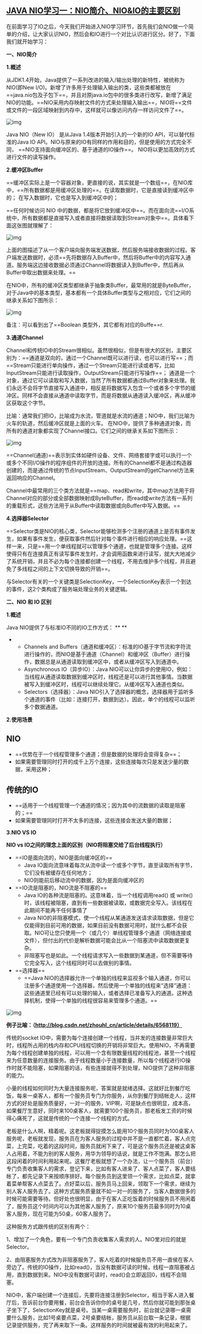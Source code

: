 ## [JAVA NIO学习一：NIO简介、NIO&IO的主要区别](https://www.cnblogs.com/pony1223/p/8138233.html)

在前面学习了IO之后，今天我们开始进入NIO学习环节，首先我们会NIO做一个简单的介绍，让大家认识NIO，然后会和IO进行一个对比认识进行区分。好了，下面我们就开始学习：

**一、NIO简介**

**1.概述**

从JDK1.4开始，Java提供了一系列改进的输入/输出处理的新特性，被统称为NIO(即New I/O)。新增了许多用于处理输入输出的类，这些类都被放在==java.nio包及子包下==，并且对原java.io包中的很多类进行改写，新增了满足NIO的功能。==NIO采用内存映射文件的方式来处理输入输出==，NIO将==文件或文件的一段区域映射到内存中，这样就可以像访问内存一样访问文件了==。

![img](https://images2017.cnblogs.com/blog/401339/201712/401339-20171228225409116-1133273832.png)

Java NIO（New IO） 是从Java 1.4版本开始引入的一个新的IO API，可以替代标准的Java IO API。NIO与原来的IO有同样的作用和目的，但是使用的方式完全不同， ==NIO支持面向缓冲区的、基于通道的IO操作==。 NIO将以更加高效的方式进行文件的读写操作。

**2.缓冲区Buffer**

==缓冲区实际上是一个容器对象，更直接的说，其实就是一个数组==，在NIO库中，==所有数据都是用缓冲区处理的==。在读取数据时，它是直接读到缓冲区中的； 在写入数据时，它也是写入到缓冲区中的；



==任何时候访问 NIO 中的数据，都是将它放到缓冲区中==。而在面向流==I/O系统中，所有数据都是直接写入或者直接将数据读取到Stream对象中==。具体看下面这张图就理解了：

![img](https://images2017.cnblogs.com/blog/401339/201712/401339-20171228225947225-1081873422.png)

上面的图描述了从一个客户端向服务端发送数据，然后服务端接收数据的过程。客户端发送数据时，必须==先将数据存入Buffer中，然后将Buffer中的内容写入通道。服务端这边接收数据必须通过Channel将数据读入到Buffer中，然后再从Buffer中取出数据来处理。==

  在NIO中，所有的缓冲区类型都继承于抽象类Buffer，最常用的就是ByteBuffer，对于Java中的基本类型，基本都有一个具体Buffer类型与之相对应，它们之间的继承关系如下图所示：

![img](https://images2017.cnblogs.com/blog/401339/201712/401339-20171228230026116-2026719757.png)

备注：可以看到出了==Boolean 类型外，其它都有对应的Buffe==r.

**3.通道Channel**

Channel和传统IO中的Stream很相似。虽然很相似，但是有很大的区别，主要区别为：==通道是双向的，通过一个Channel既可以进行读，也可以进行写==；而==Stream只能进行单向操作，通过一个Stream只能进行读或者写，比如InputStream只能进行读取操作，OutputStream只能进行写操作==；
通道是一个对象，通过它可以读取和写入数据，当然了所有数据都通过Buffer对象来处理。我们永远不会将字节直接写入通道中，相反是将数据写入包含一个或者多个字节的缓冲区。同样不会直接从通道中读取字节，而是将数据从通道读入缓冲区，再从缓冲区获取这个字节。

比喻：通常我们把IO，比喻成为水流，管道就是水流的通道；NIO中，我们比喻为火车的轨道，然后缓冲区就是上面的火车。
在NIO中，提供了多种通道对象，而所有的通道对象都实现了Channel接口。它们之间的继承关系如下图所示：

![img](https://images2017.cnblogs.com/blog/401339/201712/401339-20171228230431944-787090290.png)

==Channel(通道)==表示到实体如硬件设备、文件、网络套接字或可以执行一个或多个不同I/O操作的程序组件的开放的连接。所有的Channel都不是通过构造器创建的，而是通过传统的节点InputStream、OutputStream的getChannel方法来返回响应的Channel。

Channel中最常用的三个类方法就是==map、read和write，其中map方法用于将Channel对应的部分或全部数据映射成ByteBuffer，而read或write方法有一系列的重载形式，这些方法用于从Buffer中读取数据或向Buffer中写入数据。==

**4.选择器Selector**

==Selector类是NIO的核心类，Selector能够检测多个注册的通道上是否有事件发生，如果有事件发生，便获取事件然后针对每个事件进行相应的响应处理。==这样一来，只是==用一个单线程就可以管理多个通道，也就是管理多个连接。这样使得只有在连接真正有读写事件发生时，才会调用函数来进行读写，就大大地减少了系统开销，并且不必为每个连接都创建一个线程，不用去维护多个线程，并且避免了多线程之间的上下文切换导致的开销==。

与Selector有关的一个关键类是SelectionKey，一个SelectionKey表示一个到达的事件，这2个类构成了服务端处理业务的关键逻辑。

**二、NIO 和 IO 区别**

**1.概述**

Java NIO提供了与标准IO不同的IO工作方式： **
**

- - Channels and Buffers（通道和缓冲区）：标准的IO基于字节流和字符流进行操作的，而NIO是基于通道（Channel）和缓冲区（Buffer）进行操作，数据总是从通道读取到缓冲区中，或者从缓冲区写入到通道中。
  - Asynchronous IO（异步IO）：Java NIO可以让你异步的使用IO，例如：当线程从通道读取数据到缓冲区时，线程还是可以进行其他事情。当数据被写入到缓冲区时，线程可以继续处理它。从缓冲区写入通道也类似。
  - Selectors（选择器）：Java NIO引入了选择器的概念，选择器用于监听多个通道的事件（比如：连接打开，数据到达）。因此，单个的线程可以监听多个数据通道。

**2.使用场景**

## NIO

- ==优势在于一个线程管理多个通道；但是数据的处理将会变得复杂==；
- 如果需要管理同时打开的成千上万个连接，这些连接每次只是发送少量的数据，采用这种；

## 传统的IO

- ==适用于一个线程管理一个通道的情况；因为其中的流数据的读取是阻塞的；==
- 如果需要管理同时打开不太多的连接，这些连接会发送大量的数据；

**3.NIO VS IO**

**NIO vs IO之间的理念上面的区别（NIO将阻塞交给了后台线程执行）**

- ==IO是面向流的，NIO是面向缓冲区的==
  - Java IO面向流意味着每次从流中读一个或多个字节，直至读取所有字节，它们没有被缓存在任何地方；
  - NIO则能前后移动流中的数据，因为是面向缓冲区的
- ==IO流是阻塞的，NIO流是不阻塞的==
  - Java IO的各种流是阻塞的。这意味着，当一个线程调用read() 或 write()时，该线程被阻塞，直到有一些数据被读取，或数据完全写入。该线程在此期间不能再干任何事情了
  - Java NIO的非阻塞模式，使一个线程从某通道发送请求读取数据，但是它仅能得到目前可用的数据，如果目前没有数据可用时，就什么都不会获取。NIO可让您只使用一个（或几个）单线程管理多个通道（网络连接或文件），但付出的代价是解析数据可能会比从一个阻塞流中读取数据更复杂。 
  - 非阻塞写也是如此。一个线程请求写入一些数据到某通道，但不需要等待它完全写入，这个线程同时可以去做别的事情。
- ==选择器==
  - ==Java NIO的选择器允许一个单独的线程来监视多个输入通道，你可以注册多个通道使用一个选择器，然后使用一个单独的线程来“选择”通道：这些通道里已经有可以处理的输入，或者选择已准备写入的通道。这种选择机制，使得一个单独的线程很容易来管理多个通道。== 

![img](https://images2017.cnblogs.com/blog/401339/201712/401339-20171228231302459-2106552668.png)

**例子比喻：（http://blog.csdn.net/zhouhl_cn/article/details/6568119）**

传统的socket IO中，需要为每个连接创建一个线程，当并发的连接数量非常巨大时，线程所占用的栈内存和CPU线程切换的开销将非常巨大。使用NIO，不再需要为每个线程创建单独的线程，可以用一个含有限数量线程的线程池，甚至一个线程来为任意数量的连接服务。由于线程数量小于连接数量，所以每个线程进行IO操作时就不能阻塞，如果阻塞的话，有些连接就得不到处理，NIO提供了这种非阻塞的能力。

小量的线程如何同时为大量连接服务呢，答案就是就绪选择。这就好比到餐厅吃饭，每来一桌客人，都有一个服务员专门为你服务，从你到餐厅到结帐走人，这样方式的好处是服务质量好，一对一的服务，VIP啊，可是缺点也很明显，成本高，如果餐厅生意好，同时来100桌客人，就需要100个服务员，那老板发工资的时候得心痛死了，这就是传统的一个连接一个线程的方式。

老板是什么人啊，精着呢。这老板就得捉摸怎么能用10个服务员同时为100桌客人服务呢，老板就发现，服务员在为客人服务的过程中并不是一直都忙着，客人点完菜，上完菜，吃着的这段时间，服务员就闲下来了，可是这个服务员还是被这桌客人占用着，不能为别的客人服务，用华为领导的话说，就是工作不饱满。那怎么把这段闲着的时间利用起来呢。这餐厅老板就想了一个办法，让一个服务员（前台）专门负责收集客人的需求，登记下来，比如有客人进来了、客人点菜了，客人要结帐了，都先记录下来按顺序排好。每个服务员到这里领一个需求，比如点菜，就拿着菜单帮客人点菜去了。点好菜以后，服务员马上回来，领取下一个需求，继续为别人客人服务去了。这种方式服务质量就不如一对一的服务了，当客人数据很多的时候可能需要等待。但好处也很明显，由于在客人正吃饭着的时候服务员不用闲着了，服务员这个时间内可以为其他客人服务了，原来10个服务员最多同时为10桌客人服务，现在可能为50桌，60客人服务了。

这种服务方式跟传统的区别有两个：

1、增加了一个角色，要有一个专门负责收集客人需求的人。NIO里对应的就是Selector。

2、由阻塞服务方式改为非阻塞服务了，客人吃着的时候服务员不用一直侯在客人旁边了。传统的IO操作，比如read()，当没有数据可读的时候，线程一直阻塞被占用，直到数据到来。NIO中没有数据可读时，read()会立即返回0，线程不会阻塞。

NIO中，客户端创建一个连接后，先要将连接注册到Selector，相当于客人进入餐厅后，告诉前台你要用餐，前台会告诉你你的桌号是几号，然后你就可能到那张桌子坐下了，SelectionKey就是桌号。当某一桌需要服务时，前台就记录哪一桌需要什么服务，比如1号桌要点菜，2号桌要结帐，服务员从前台取一条记录，根据记录提供服务，完了再来取下一条。这样服务的时间就被最有效的利用起来了。